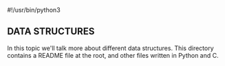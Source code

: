 #!/usr/bin/python3

## DATA STRUCTURES

In this topic we'll talk more about different data structures. 
This directory contains a README file at the root, and other files written in Python and C.
